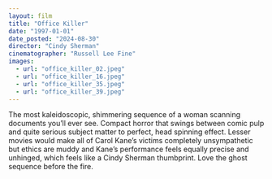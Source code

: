 ```yaml
---
layout: film
title: "Office Killer"
date: "1997-01-01"
date_posted: "2024-08-30"
director: "Cindy Sherman"
cinematographer: "Russell Lee Fine"
images:
  - url: "office_killer_02.jpeg"
  - url: "office_killer_16.jpeg"
  - url: "office_killer_35.jpeg"
  - url: "office_killer_39.jpeg"
---
```


The most kaleidoscopic, shimmering sequence of a woman scanning documents you’ll ever see. Compact horror that swings between comic pulp and quite serious subject matter to perfect, head spinning effect. Lesser movies would make all of Carol Kane’s victims completely unsympathetic but ethics are muddy and Kane’s performance feels equally precise and unhinged, which feels like a Cindy Sherman thumbprint. Love the ghost sequence before the fire.